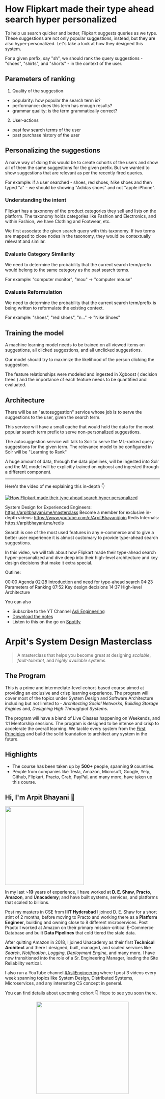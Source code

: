 How Flipkart made their type ahead search hyper personalized
===


To help us search quicker and better, Flipkart suggests queries as we type. These suggestions are not only popular suggestions, instead, but they are also hyper-personalized. Let's take a look at how they designed this system.

For a given prefix, say "sh", we should rank the query suggestions - "shoes", "shirts", and "shorts" - in the context of the user.

## Parameters of ranking

1. Quality of the suggestion

- popularity: how popular the search term is?
- performance: does this term has enough results?
- grammar quality: is the term grammatically correct?

2. User-actions

- past few search terms of the user
- past purchase history of the user

## Personalizing the suggestions

A naive way of doing this would be to create cohorts of the users and show all of them the same suggestions for the given prefix. But we wanted to show suggestions that are relevant as per the recently fired queries.

For example: if a user searched - shoes, red shoes, Nike shoes and then typed "a" - we should be showing "Adidas shoes" and not "apple iPhone".

### Understanding the intent

Flipkart has a taxonomy of the product categories they sell and lists on the platform. The taxonomy holds categories like Fashion and Electronics, and within Fashion, we have Clothing and Footwear, etc.

We first associate the given search query with this taxonomy. If two terms are mapped to close nodes in the taxonomy, they would be contextually relevant and similar.

### Evaluate Category Similarity

We need to determine the probability that the current search term/prefix would belong to the same category as the past search terms.

For example: "computer monitor", "mou" -> "computer mouse"

### Evaluate Reformulation

We need to determine the probability that the current search term/prefix is being written to reformulate the existing context.

For example: "shoes", "red shoes", "n..." -> "Nike Shoes"

## Training the model

A machine learning model needs to be trained on all viewed items on suggestions, all clicked suggestions, and all unclicked suggestions.

Our model should try to maximize the likelihood of the person clicking the suggestion.

The feature relationships were modeled and ingested in Xgboost ( decision trees ) and the importance of each feature needs to be quantified and evaluated.

## Architecture

There will be an "autosuggestion" service whose job is to serve the suggestions to the user, given the search term.

This service will have a small cache that would hold the data for the most popular search term prefix to serve non-personalized suggestions.

The autosuggestion service will talk to Solr to serve the ML-ranked query suggestions for the given term. The relevance model to be configured in Solr will be "Learning to Rank"

A huge amount of data, through the data pipelines, will be ingested into Solr and the ML model will be explicitly trained on xgboost and ingested through a different component.
<hr />


<p>Here's the video of me explaining this in-depth 👇‍</p>

[![How Flipkart made their type ahead search hyper personalized](https://i.ytimg.com/vi/NcNCty7_3kc/mqdefault.jpg)](https://www.youtube.com/watch?v=NcNCty7_3kc)

System Design for Experienced Engineers: https://arpitbhayani.me/masterclass
Become a member for exclusive in-depth videos: https://www.youtube.com/c/ArpitBhayani/join
Redis Internals: https://arpitbhayani.me/redis

Search is one of the most used features in any e-commerce and to give a better user experience it is almost customary to provide type-ahead search suggestions.

In this video, we will talk about how Flipkart made their type-ahead search hyper-personalized and dive deep into their high-level architecture and key design decisions that make it extra special.

Outline:

00:00 Agenda
02:28 Introduction and need for type-ahead search
04:23 Parameters of Ranking
07:52 Key design decisions
14:37 High-level Architecture

You can also
 - Subscribe to the YT Channel [Asli Engineering](https://youtube.com/c/ArpitBhayani)
 - [Download the notes](https://drive.google.com/file/d/1i6w0I8I1H0TxFRoT0Cs0IkcpL6MO6Rbb/view?usp=sharing)
 - Listen to this on the go on [Spotify](https://open.spotify.com/show/7qMoamm2iZQrsPVm6IQLoD)

# Arpit's System Design Masterclass

> A masterclass that helps you become great at designing _scalable_, _fault-tolerant_, and _highly available_ systems.

## The Program

This is a prime and intermediate-level cohort-based course aimed at providing an exclusive and crisp learning experience. The program will cover most of the topics under System Design and Software Architecture including but not limited to - _Architecting Social Networks_, _Building Storage Engines_ and, _Designing High Throughput Systems_.

The program will have a blend of Live Classes happening on Weekends, and 1:1 Mentorship sessions. The program is designed to be intense and crisp to accelerate the overall learning. We tackle every system from the [First Principles](https://en.wikipedia.org/wiki/First_principle) and build the solid foundation to architect any system in the future.


## Highlights

 - The course has been taken up by __500+__ people, spanning __9__ countries.
 - People from companies like Tesla, Amazon, Microsoft, Google, Yelp, Github, Flipkart, Practo, Grab, PayPal, and many more, have taken up this course.


## Hi, I'm Arpit Bhayani 👋

<img width="256px" src="https://arpitbhayani.me/static/img/arpit.jpg" />

In my last **~10** years of experience, I have worked at **D. E. Shaw**, **Practo**, **Amazon**, and **Unacademy**; and have built systems, services, and platforms that scaled to billions.

Post my masters in CSE from **IIIT Hyderabad** I joined D. E. Shaw for a short stint of 2 months, before moving to Practo and working there as a **Platform Engineer**, building and owning close to 8 different microservices. Post Practo I worked at Amazon on their primary mission-critical E-Commerce Database and built **Data Pipelines** that cold tiered the stale data.

After quitting Amazon in 2018, I joined Unacademy as their first **Technical Architect** and there I designed, built, managed, and scaled services like _Search_, _Notification_, _Logging_, _Deployment Engine_, and many more. I have now transitioned into the role of a Sr. Engineering Manager, leading the Site Reliability vertical.

I also run a YouTube channel [#AsliEngineering](https://www.youtube.com/c/ArpitBhayani) where I post 3 videos every week spanning topics like System Design, Distributed Systems, Microservices, and any interesting CS concept in general.

You can find details about upcoming cohort 👇‍ Hope to see you soon there.

<center>
<a target="_blank" href="https://arpitbhayani.me/masterclass">
<img src="https://user-images.githubusercontent.com/4745789/137859181-d4499cf4-ce65-4466-8b88-a078ece0f081.PNG" width="300px" />
</a>
</center>